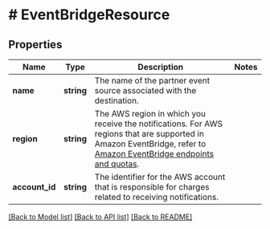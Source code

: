 # # EventBridgeResource

## Properties

Name | Type | Description | Notes
------------ | ------------- | ------------- | -------------
**name** | **string** | The name of the partner event source associated with the destination. |
**region** | **string** | The AWS region in which you receive the notifications. For AWS regions that are supported in Amazon EventBridge, refer to [Amazon EventBridge endpoints and quotas](https://docs.aws.amazon.com/general/latest/gr/ev.html). |
**account_id** | **string** | The identifier for the AWS account that is responsible for charges related to receiving notifications. |

[[Back to Model list]](../../README.md#models) [[Back to API list]](../../README.md#endpoints) [[Back to README]](../../README.md)
